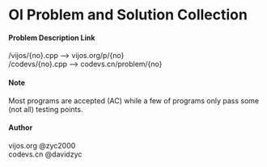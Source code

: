 # OI Problem and Solution Collection
#### Problem Description Link
/vijos/{no}.cpp --> vijos.org/p/{no}  
/codevs/{no}.cpp --> codevs.cn/problem/{no}  

#### Note
Most programs are accepted (AC) while a few of programs only pass some (not all) testing points.

#### Author
vijos.org    @zyc2000  
codevs.cn    @davidzyc  